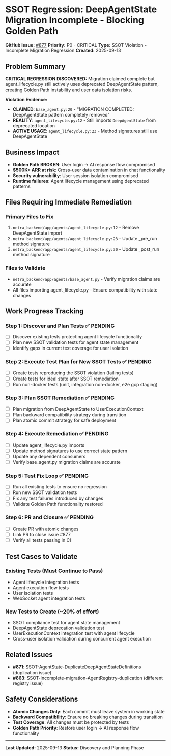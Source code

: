 # SSOT Regression: DeepAgentState Migration Incomplete - Blocking Golden Path

**GitHub Issue:** [#877](https://github.com/netra-systems/netra-apex/issues/877)
**Priority:** P0 - CRITICAL
**Type:** SSOT Violation - Incomplete Migration Regression
**Created:** 2025-09-13

## Problem Summary

**CRITICAL REGRESSION DISCOVERED:** Migration claimed complete but agent_lifecycle.py still actively uses deprecated DeepAgentState pattern, creating Golden Path instability and user data isolation risks.

**Violation Evidence:**
- **CLAIMED**: `base_agent.py:20` - "MIGRATION COMPLETED: DeepAgentState pattern completely removed"
- **REALITY**: `agent_lifecycle.py:12` - Still imports `DeepAgentState` from deprecated location
- **ACTIVE USAGE**: `agent_lifecycle.py:23` - Method signatures still use DeepAgentState

## Business Impact
- **Golden Path BROKEN**: User login → AI response flow compromised
- **$500K+ ARR at risk**: Cross-user data contamination in chat functionality
- **Security vulnerability**: User session isolation compromised
- **Runtime failures**: Agent lifecycle management using deprecated patterns

## Files Requiring Immediate Remediation

### Primary Files to Fix
1. `netra_backend/app/agents/agent_lifecycle.py:12` - Remove DeepAgentState import
2. `netra_backend/app/agents/agent_lifecycle.py:23` - Update _pre_run method signature
3. `netra_backend/app/agents/agent_lifecycle.py:30` - Update _post_run method signature

### Files to Validate
- `netra_backend/app/agents/base_agent.py` - Verify migration claims are accurate
- All files importing agent_lifecycle.py - Ensure compatibility with state changes

## Work Progress Tracking

### Step 1: Discover and Plan Tests ✅ PENDING
- [ ] Discover existing tests protecting agent lifecycle functionality
- [ ] Plan new SSOT validation tests for agent state management
- [ ] Identify gaps in current test coverage for user isolation

### Step 2: Execute Test Plan for New SSOT Tests ✅ PENDING
- [ ] Create tests reproducing the SSOT violation (failing tests)
- [ ] Create tests for ideal state after SSOT remediation
- [ ] Run non-docker tests (unit, integration non-docker, e2e gcp staging)

### Step 3: Plan SSOT Remediation ✅ PENDING
- [ ] Plan migration from DeepAgentState to UserExecutionContext
- [ ] Plan backward compatibility strategy during transition
- [ ] Plan atomic commit strategy for safe deployment

### Step 4: Execute Remediation ✅ PENDING
- [ ] Update agent_lifecycle.py imports
- [ ] Update method signatures to use correct state pattern
- [ ] Update any dependent consumers
- [ ] Verify base_agent.py migration claims are accurate

### Step 5: Test Fix Loop ✅ PENDING
- [ ] Run all existing tests to ensure no regression
- [ ] Run new SSOT validation tests
- [ ] Fix any test failures introduced by changes
- [ ] Validate Golden Path functionality restored

### Step 6: PR and Closure ✅ PENDING
- [ ] Create PR with atomic changes
- [ ] Link PR to close issue #877
- [ ] Verify all tests passing in CI

## Test Cases to Validate

### Existing Tests (Must Continue to Pass)
- Agent lifecycle integration tests
- Agent execution flow tests
- User isolation tests
- WebSocket agent integration tests

### New Tests to Create (~20% of effort)
- SSOT compliance test for agent state management
- DeepAgentState deprecation validation test
- UserExecutionContext integration test with agent lifecycle
- Cross-user isolation validation during concurrent agent execution

## Related Issues
- **#871**: SSOT-AgentState-DuplicateDeepAgentStateDefinitions (duplication issue)
- **#863**: SSOT-incomplete-migration-AgentRegistry-duplication (different registry issue)

## Safety Considerations
- **Atomic Changes Only**: Each commit must leave system in working state
- **Backward Compatibility**: Ensure no breaking changes during transition
- **Test Coverage**: All changes must be protected by tests
- **Golden Path Priority**: Restore user login → AI response flow functionality

---
**Last Updated:** 2025-09-13
**Status:** Discovery and Planning Phase